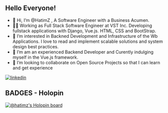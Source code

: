 
## Hello Everyone!

- 👋 Hi, I’m @HatimZ , A Software Engineer with a Business Acumen.
- 👨‍⚖️ Working as Full Stack Software Engineer at VST Inc. Developing fullstack applications with Django, Vue.js. HTML, CSS and BootStrap.
- 👀 I’m interested in Backned Development and Infrastructure of the Wb Applications. I love to read and implement scalable solutions and system design best practices.
- 🌱 I’m am an experienced Backend Developer and Curently indulging myself in the Vue.js framework. 
- 💞️ I’m looking to collaborate on Open Source Projects so that I can learn and get experience

[![linkedin](https://img.shields.io/badge/linkedin-0A66C2?style=for-the-badge&logo=linkedin&logoColor=white)](https://www.linkedin.com/in/hatim-zahid/)

## BADGES - Holopin

[![@hatimz's Holopin board](https://holopin.me/hatimz)](https://holopin.io/@hatimz)



<!---
HatimZ/HatimZ is a ✨ special ✨ repository because its `README.md` (this file) appears on your GitHub profile.
You can click the Preview link to take a look at your changes.
--->
